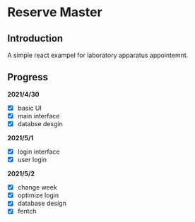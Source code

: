 <!--
 * @Author: Liu Yuchen
 * @Date: 2021-04-30 15:05:41
 * @LastEditors: Liu Yuchen
 * @LastEditTime: 2021-05-01 23:55:36
 * @Description: 
 * @FilePath: /reserve_master/README.md
 * @GitHub: https://github.com/liuyuchen777
-->
# Reserve Master

## Introduction

A simple react exampel for laboratory apparatus appointemnt.

## Progress

**2021/4/30** 
- [x] basic UI
- [x] main interface
- [x] databse desgin

**2021/5/1**
- [x] login interface
- [x] user login

**2021/5/2**
- [x] change week
- [x] optimize login 
- [x] database design
- [x] fentch
